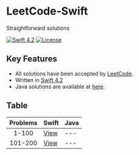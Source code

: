 
# LeetCode-Swift
Straightforward solutions

[![Swift 4.2](https://img.shields.io/badge/Swift-4.2-orange.svg?style=flat)](https://developer.apple.com/swift/) [![License](https://img.shields.io/github/license/mashape/apistatus.svg)](https://github.com/twho/LeetCode-Swift/blob/master/LICENSE)

## Key Features
- All solutions have been accepted by [LeetCode](https://leetcode.com/problemset/all/).
- Written in [Swift 4.2](https://swift.org/blog/swift-4-2-released/)
- Java solutions are available at [here](https://github.com/twho/LeetCode-Java).

## Table
| Problems | Swift | Java
|:--:| -- | -- |
| 1-100 | [View](https://github.com/twho/LeetCode-Swift/tree/master/1-100/) | ---|
| 101-200 | [View](https://github.com/twho/LeetCode-Swift/tree/master/101-200/) | --- |
